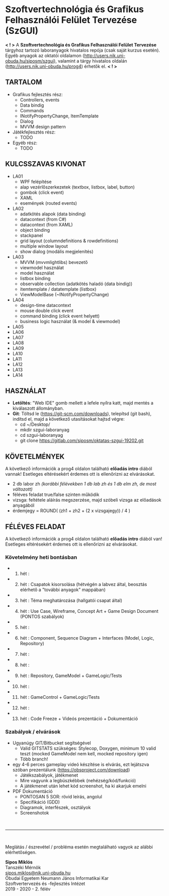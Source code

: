 # Szoftvertechnológia és Grafikus Felhasználói Felület Tervezése (SzGUI)

**< ! >**
A **Szoftvertechnológia és Grafikus Felhasználói Felület Tervezése** tárgyhoz tartozó laboranyagok hivatalos repója (csak saját kurzus esetén).
Egyéb anyagok az oktatói oldalamon (http://users.nik.uni-obuda.hu/siposm/szgui), valamint a tárgy hivatalos oldalán (http://users.nik.uni-obuda.hu/prog4) érhetők el.
**< ! >**

## TARTALOM
- Grafikus fejlesztés rész:
    - Controllers, events
    - Data bindig
    - Commands
    - INotifyPropertyChange, ItemTemplate
    - Dialog
	- MVVM design pattern
- Játékfejlesztés rész:
    - TODO
- Egyéb rész:
    - TODO
	
## KULCSSZAVAS KIVONAT
- LA01
	- WPF felépítése
	- alap vezérlőszerkezetek (textbox, listbox, label, button)
	- gombok (click event)
	- XAML
	- események (routed events)
- LA02
	- adatkötés alapok (data binding)
	- datacontext (from C#)
	- datacontext (from XAML)
	- object binding
	- stackpanel
	- grid layout (columndefinitions & rowdefinitions)
	- multiple window layout
	- show dialog (modális megjelenítés)
- LA03
	- MVVM (mvvmlightlibs) bevezető
	- viewmodel használat
	- model használat
	- listbox binding
	- observable collection (adatkötés haladó (data bindig))
	- itemtemplate / datatemplate (listbox)
	- ViewModelBase (~INotifyPropertyChange)
- LA04
	- design-time datacontext
	- mouse double click event
	- command binding (click event helyett)
	- business logic használat (& model & viewmodel)
- LA05
- LA06
- LA07
- LA08
- LA09
- LA10
- LA11
- LA12
- LA13
- LA14


## HASZNÁLAT
- **Letöltés**: "Web IDE" gomb mellett a lefele nyílra katt, majd mentés a kiválaszott állományban.
- **Git**: Töltsd le (https://git-scm.com/downloads), telepítsd (git bash), indítsd el, majd a következő utasításokat hajtsd végre:
    - cd ~/Desktop/
    - mkdir szgui-laboranyag
    - cd szgui-laboranyag
    - git clone https://gitlab.com/siposm/oktatas-szgui-19202.git


## KÖVETELMÉNYEK
A következő információk a prog4 oldalon található **előadás intro** diából vannak! Esetleges eltérésekért érdemes ott is ellenőrizni az elvárásokat.
- 2 db labor zh *(korábbi félévekben 1 db lab zh és 1 db elm zh, de most változott)*
- féléves feladat true/false szinten működik
- vizsga: feltétele aláírás megszerzése, majd szóbeli vizsga az előadások anyagából
- érdemjegy = ROUND( (zh1 + zh2 + (2 x vizsgajegy)) / 4 )

## FÉLÉVES FELADAT
A következő információk a prog4 oldalon található **előadás intro** diából van! Esetleges eltérésekért érdemes ott is ellenőrizni az elvárásokat.

### Követelmény heti bontásban
-	01. hét	:	
-	02. hét	:	Csapatok kisorsolása (hétvégén a labvez által, beosztás elérhető a "további anyagok" mappában)
-	03. hét	:	Téma meghatározása (hallgatói csapat által)
-	04. hét	:	Use Case, Wireframe, Concept Art + Game Design Document (PONTOS szabályok)
-	05. hét	:	
-	06. hét	:	Component, Sequence Diagram + Interfaces (Model, Logic, Repository)
-	07. hét	:	
-	08. hét	:	
-	09. hét	:	Repository, GameModel + GameLogic/Tests
-	10. hét	:	
-	11. hét	:	GameControl + GameLogic/Tests
-	12. hét	:	
-	13. hét	:	Code Freeze + Videós prezentáció + Dokumentáció


### Szabályok / elvárások
- Ugyanúgy GIT/Bitbucket segítségével
    - Valid GITSTATS szükséges: Stylecop, Doxygen, minimum 10 valid teszt (mocked GameModel nem kell, mocked repository igen)
    - Több branch!
- egy 4-6 perces gameplay videó készítése is elvárás, ezt lejátszva szóban prezentálunk (https://obsproject.com/download)
    - Játékszabályok, játékmenet
    - Mire vagyunk a legbüszkébbek (nehézség/kód/funkció)
    - A játékmenet után lehet kód screenshot, ha ki akarjuk emelni
- PDF Dokumentáció
    - PONTOSAN 5 SOR: rövid leírás, angolul
    - Specifikáció (GDD)
    - Diagramok, interfészek, osztályok
    - Screenshotok



<br>

---
<br>

Meglátás / észrevétel / probléma esetén megtalálható vagyok az alábbi elérhetőségen.


**Sipos Miklós**\
Tanszéki Mérnök\
sipos.miklos@nik.uni-obuda.hu\
Óbudai Egyetem Neumann János Informatikai Kar\
Szoftvertervezés és -fejlesztés Intézet\
2019 - 2020 - 2. félév

